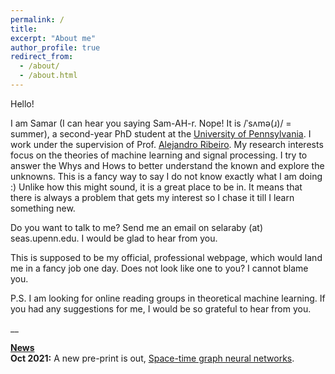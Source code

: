 ```yaml
---
permalink: /
title: 
excerpt: "About me"
author_profile: true
redirect_from: 
  - /about/
  - /about.html
---
```


Hello! 

I am Samar (I can hear you saying Sam-AH-r. Nope! It is /ˈsʌmə(ɹ)/ = summer), a second-year PhD student at the <a href="https://www.upenn.edu/">University of Pennsylvania</a>. I work under the supervision of Prof. <a href="https://alelab.seas.upenn.edu/alejandro-ribeiro/">Alejandro Ribeiro</a>. My research interests focus on the theories of machine learning and signal processing. I try to answer the Whys and Hows to better understand the known and explore the unknowns. This is a fancy way to say I do not know exactly what I am doing :) Unlike how this might sound, it is a great place to be in. It means that there is always a problem that gets my interest so I chase it till I learn something new. 

Do you want to talk to me? Send me an email on selaraby (at) seas.upenn.edu. I would be glad to hear from you.

This is supposed to be my official, professional webpage, which would land me in a fancy job one day. Does not look like one to you? I cannot blame you.

P.S. I am looking for online reading groups in theoretical machine learning. If you had any suggestions for me, I would be so grateful to hear from you.

__

<u><b>News</b></u>
<br><b>Oct 2021:</b> A new pre-print is out, <a href="https://bit.ly/3amHDzL">Space-time graph neural networks</a>.


